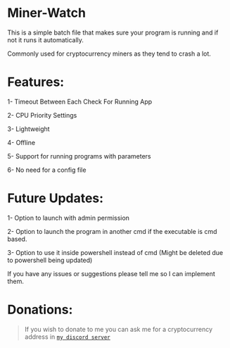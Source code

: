 # Miner-Watch
This is a simple batch file that makes sure your program is running and if not it runs it automatically. 

Commonly used for cryptocurrency miners as they tend to crash a lot.



# Features:

1- Timeout Between Each Check For Running App

2- CPU Priority Settings

3- Lightweight

4- Offline

5- Support for running programs with parameters

6- No need for a config file






# Future Updates:

1- Option to launch with admin permission

2- Option to launch the program in another cmd if the executable is cmd based.

3- Option to use it inside powershell instead of cmd (Might be deleted due to powershell being updated)


If you have any issues or suggestions please tell me so I can implement them.

# Donations:

> If you wish to donate to me you can ask me for a cryptocurrency address in [`my discord server`](https://discord.gg/GAjZTYd94M)
